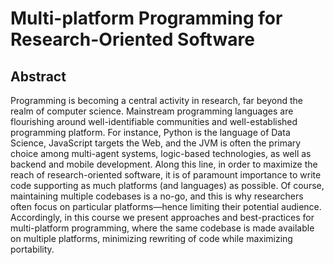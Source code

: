 # Multi-platform Programming for Research-Oriented Software

## Abstract

Programming is becoming a central activity in research, far beyond the realm of computer science. Mainstream programming languages are flourishing around well-identifiable communities and well-established programming platform. For instance, Python is the language of Data Science, JavaScript targets the Web, and the JVM is often the primary choice among multi-agent systems, logic-based technologies, as well as backend and mobile development. Along this line, in order to maximize the reach of research-oriented software, it is of paramount importance to write code supporting as much platforms (and languages) as possible.
Of course, maintaining multiple codebases is a no-go, and this is why researchers often focus on particular platforms—hence limiting their potential audience.
Accordingly, in this course we present approaches and best-practices for multi-platform programming, where the same codebase is made available on multiple platforms, minimizing rewriting of code while maximizing portability.